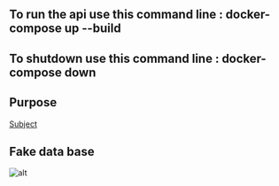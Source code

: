 
## To run the api use this command line : docker-compose up --build
## To shutdown use this command line :    docker-compose down
 
 ## Purpose
[Subject](https://github.com/maxime-42/rush/blob/master/Occupancy_back-end%20(1).pdf)
<br>
## Fake data base
![alt](https://github.com/maxime-42/test_tech/blob/master/fake_db.png)
<br>
